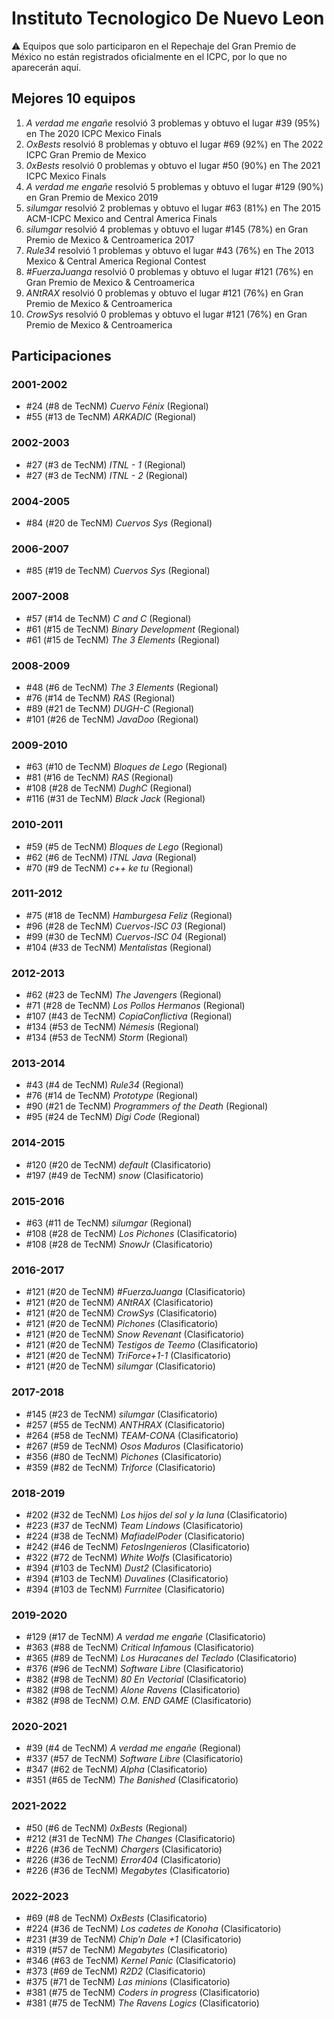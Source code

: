 # Instituto Tecnologico De Nuevo Leon

:warning: Equipos que solo participaron en el Repechaje del Gran Premio de México no están registrados oficialmente en el ICPC, por lo que no aparecerán aquí.

## Mejores 10 equipos

1. _A verdad me engañe_ resolvió 3 problemas y obtuvo el lugar #39 (95%) en The 2020 ICPC Mexico Finals
1. _OxBests_ resolvió 8 problemas y obtuvo el lugar #69 (92%) en The 2022 ICPC Gran Premio de Mexico
1. _0xBests_ resolvió 0 problemas y obtuvo el lugar #50 (90%) en The 2021 ICPC Mexico Finals
1. _A verdad me engañe_ resolvió 5 problemas y obtuvo el lugar #129 (90%) en Gran Premio de Mexico 2019
1. _silumgar_ resolvió 2 problemas y obtuvo el lugar #63 (81%) en The 2015 ACM-ICPC Mexico and Central America Finals
1. _silumgar_ resolvió 4 problemas y obtuvo el lugar #145 (78%) en Gran Premio de Mexico & Centroamerica 2017
1. _Rule34_ resolvió 1 problemas y obtuvo el lugar #43 (76%) en The 2013 Mexico & Central America Regional Contest
1. _#FuerzaJuanga_ resolvió 0 problemas y obtuvo el lugar #121 (76%) en Gran Premio de Mexico & Centroamerica
1. _ANtRAX_ resolvió 0 problemas y obtuvo el lugar #121 (76%) en Gran Premio de Mexico & Centroamerica
1. _CrowSys_ resolvió 0 problemas y obtuvo el lugar #121 (76%) en Gran Premio de Mexico & Centroamerica

## Participaciones

### 2001-2002

- #24 (#8 de TecNM) _Cuervo Fénix_ (Regional)
- #55 (#13 de TecNM) _ARKADIC_ (Regional)

### 2002-2003

- #27 (#3 de TecNM) _ITNL - 1_ (Regional)
- #27 (#3 de TecNM) _ITNL - 2_ (Regional)

### 2004-2005

- #84 (#20 de TecNM) _Cuervos Sys_ (Regional)

### 2006-2007

- #85 (#19 de TecNM) _Cuervos Sys_ (Regional)

### 2007-2008

- #57 (#14 de TecNM) _C and C_ (Regional)
- #61 (#15 de TecNM) _Binary Development_ (Regional)
- #61 (#15 de TecNM) _The 3 Elements_ (Regional)

### 2008-2009

- #48 (#6 de TecNM) _The 3 Elements_ (Regional)
- #76 (#14 de TecNM) _RAS_ (Regional)
- #89 (#21 de TecNM) _DUGH-C_ (Regional)
- #101 (#26 de TecNM) _JavaDoo_ (Regional)

### 2009-2010

- #63 (#10 de TecNM) _Bloques de Lego_ (Regional)
- #81 (#16 de TecNM) _RAS_ (Regional)
- #108 (#28 de TecNM) _DughC_ (Regional)
- #116 (#31 de TecNM) _Black Jack_ (Regional)

### 2010-2011

- #59 (#5 de TecNM) _Bloques de Lego_ (Regional)
- #62 (#6 de TecNM) _ITNL Java_ (Regional)
- #70 (#9 de TecNM) _c++ ke tu_ (Regional)

### 2011-2012

- #75 (#18 de TecNM) _Hamburgesa Feliz_ (Regional)
- #96 (#28 de TecNM) _Cuervos-ISC 03_ (Regional)
- #99 (#30 de TecNM) _Cuervos-ISC 04_ (Regional)
- #104 (#33 de TecNM) _Mentalistas_ (Regional)

### 2012-2013

- #62 (#23 de TecNM) _The Javengers_ (Regional)
- #71 (#28 de TecNM) _Los Pollos Hermanos_ (Regional)
- #107 (#43 de TecNM) _CopiaConflictiva_ (Regional)
- #134 (#53 de TecNM) _Némesis_ (Regional)
- #134 (#53 de TecNM) _Storm_ (Regional)

### 2013-2014

- #43 (#4 de TecNM) _Rule34_ (Regional)
- #76 (#14 de TecNM) _Prototype_ (Regional)
- #90 (#21 de TecNM) _Programmers of the Death_ (Regional)
- #95 (#24 de TecNM) _Digi Code_ (Regional)

### 2014-2015

- #120 (#20 de TecNM) _default_ (Clasificatorio)
- #197 (#49 de TecNM) _snow_ (Clasificatorio)

### 2015-2016

- #63 (#11 de TecNM) _silumgar_ (Regional)
- #108 (#28 de TecNM) _Los Pichones_ (Clasificatorio)
- #108 (#28 de TecNM) _SnowJr_ (Clasificatorio)

### 2016-2017

- #121 (#20 de TecNM) _#FuerzaJuanga_ (Clasificatorio)
- #121 (#20 de TecNM) _ANtRAX_ (Clasificatorio)
- #121 (#20 de TecNM) _CrowSys_ (Clasificatorio)
- #121 (#20 de TecNM) _Pichones_ (Clasificatorio)
- #121 (#20 de TecNM) _Snow Revenant_ (Clasificatorio)
- #121 (#20 de TecNM) _Testigos de Teemo_ (Clasificatorio)
- #121 (#20 de TecNM) _TriForce+1-1_ (Clasificatorio)
- #121 (#20 de TecNM) _silumgar_ (Clasificatorio)

### 2017-2018

- #145 (#23 de TecNM) _silumgar_ (Clasificatorio)
- #257 (#55 de TecNM) _ANTHRAX_ (Clasificatorio)
- #264 (#58 de TecNM) _TEAM-CONA_ (Clasificatorio)
- #267 (#59 de TecNM) _Osos Maduros_ (Clasificatorio)
- #356 (#80 de TecNM) _Pichones_ (Clasificatorio)
- #359 (#82 de TecNM) _Triforce_ (Clasificatorio)

### 2018-2019

- #202 (#32 de TecNM) _Los hijos del sol y la luna_ (Clasificatorio)
- #223 (#37 de TecNM) _Team Lindows_ (Clasificatorio)
- #224 (#38 de TecNM) _MafiadelPoder_ (Clasificatorio)
- #242 (#46 de TecNM) _FetosIngenieros_ (Clasificatorio)
- #322 (#72 de TecNM) _White Wolfs_ (Clasificatorio)
- #394 (#103 de TecNM) _Dust2_ (Clasificatorio)
- #394 (#103 de TecNM) _Duvalines_ (Clasificatorio)
- #394 (#103 de TecNM) _Furrnitee_ (Clasificatorio)

### 2019-2020

- #129 (#17 de TecNM) _A verdad me engañe_ (Clasificatorio)
- #363 (#88 de TecNM) _Critical Infamous_ (Clasificatorio)
- #365 (#89 de TecNM) _Los Huracanes del Teclado_ (Clasificatorio)
- #376 (#96 de TecNM) _Software Libre_ (Clasificatorio)
- #382 (#98 de TecNM) _80 En Vectorial_ (Clasificatorio)
- #382 (#98 de TecNM) _Alone Ravens_ (Clasificatorio)
- #382 (#98 de TecNM) _O.M. END GAME_ (Clasificatorio)

### 2020-2021

- #39 (#4 de TecNM) _A verdad me engañe_ (Regional)
- #337 (#57 de TecNM) _Software Libre_ (Clasificatorio)
- #347 (#62 de TecNM) _Alpha_ (Clasificatorio)
- #351 (#65 de TecNM) _The  Banished_ (Clasificatorio)

### 2021-2022

- #50 (#6 de TecNM) _0xBests_ (Regional)
- #212 (#31 de TecNM) _The Changes_ (Clasificatorio)
- #226 (#36 de TecNM) _Chargers_ (Clasificatorio)
- #226 (#36 de TecNM) _Error404_ (Clasificatorio)
- #226 (#36 de TecNM) _Megabytes_ (Clasificatorio)

### 2022-2023

- #69 (#8 de TecNM) _OxBests_ (Clasificatorio)
- #224 (#36 de TecNM) _Los cadetes de Konoha_ (Clasificatorio)
- #231 (#39 de TecNM) _Chip’n Dale +1_ (Clasificatorio)
- #319 (#57 de TecNM) _Megabytes_ (Clasificatorio)
- #346 (#63 de TecNM) _Kernel Panic_ (Clasificatorio)
- #373 (#69 de TecNM) _R2D2_ (Clasificatorio)
- #375 (#71 de TecNM) _Las minions_ (Clasificatorio)
- #381 (#75 de TecNM) _Coders in progress_ (Clasificatorio)
- #381 (#75 de TecNM) _The Ravens Logics_ (Clasificatorio)



